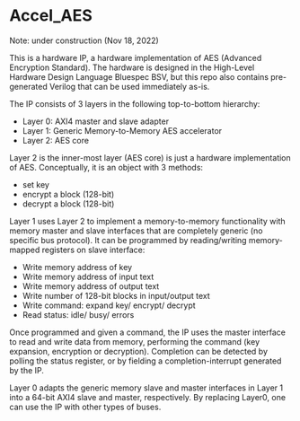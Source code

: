 # Accel_AES

Note: under construction (Nov 18, 2022)

This is a hardware IP, a hardware implementation of AES (Advanced Encryption Standard). The hardware is designed in the High-Level Hardware Design Language Bluespec BSV, but this repo also contains pre-generated Verilog that can be used immediately as-is.

The IP consists of 3 layers in the following top-to-bottom hierarchy:

- Layer 0: AXI4 master and slave adapter
- Layer 1: Generic Memory-to-Memory AES accelerator
- Layer 2: AES core

Layer 2 is the inner-most layer (AES core) is just a hardware implementation of AES. Conceptually, it is an object with 3 methods:

- set key
- encrypt a block (128-bit)
- decrypt a block (128-bit)

Layer 1 uses Layer 2 to implement a memory-to-memory functionality with memory master and slave interfaces that are completely generic (no specific bus protocol). It can be programmed by reading/writing memory-mapped registers on slave interface:

- Write memory address of key
- Write memory address of input text
- Write memory address of output text
- Write number of 128-bit blocks in input/output text
- Write command: expand key/ encrypt/ decrypt
- Read status: idle/ busy/ errors

Once programmed and given a command, the IP uses the master interface to read and write data from memory, performing the command (key expansion, encryption or decryption). Completion can be detected by polling the status register, or by fielding a completion-interrupt generated by the IP.

Layer 0 adapts the generic memory slave and master interfaces in Layer 1 into a 64-bit AXI4 slave and master, respectively. By replacing Layer0, one can use the IP with other types of buses.
